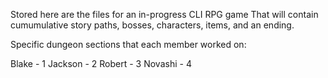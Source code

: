 Stored here are the files for an in-progress CLI RPG game That will contain cumumulative story paths, bosses, characters, items, and an ending.

Specific dungeon sections that each member worked on:

Blake - 1 
Jackson - 2 
Robert - 3 
Novashi - 4 